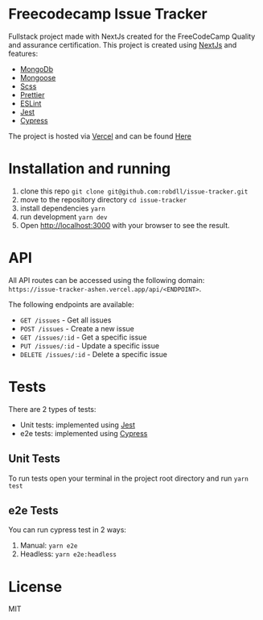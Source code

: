 # Freecodecamp Issue Tracker

Fullstack project made with NextJs created for the FreeCodeCamp Quality and assurance certification.
This project is created using [NextJs](https://nextjs.org/) and features:

- [MongoDb](https://www.mongodb.com/)
- [Mongoose](https://mongoosejs.com/)
- [Scss](https://sass-lang.com/)
- [Prettier](https://prettier.io/)
- [ESLint](https://eslint.org/)
- [Jest](https://jestjs.io/)
- [Cypress](https://www.cypress.io/)

The project is hosted via [Vercel](https://vercel.com/) and can be found [Here](https://issue-tracker-ashen.vercel.app/)

# Installation and running

1. clone this repo `git clone git@github.com:robdll/issue-tracker.git`
2. move to the repository directory `cd issue-tracker`
3. install dependencies `yarn`
4. run development `yarn dev`
5. Open [http://localhost:3000](http://localhost:3000) with your browser to see the result.

# API

All API routes can be accessed using the following domain:  
`https://issue-tracker-ashen.vercel.app/api/<ENDPOINT>`.

The following endpoints are available:

- `GET /issues` - Get all issues
- `POST /issues` - Create a new issue
- `GET /issues/:id` - Get a specific issue
- `PUT /issues/:id` - Update a specific issue
- `DELETE /issues/:id` - Delete a specific issue

# Tests

There are 2 types of tests:

- Unit tests: implemented using [Jest](https://jestjs.io/)
- e2e tests: implemented using [Cypress](https://www.cypress.io/)

## Unit Tests

To run tests open your terminal in the project root directory and run `yarn test`

## e2e Tests

You can run cypress test in 2 ways:

1. Manual: `yarn e2e`
2. Headless: `yarn e2e:headless`

# License

MIT
